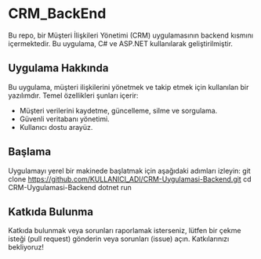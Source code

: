 # CRM_BackEnd

Bu repo, bir Müşteri İlişkileri Yönetimi (CRM) uygulamasının backend kısmını içermektedir. Bu uygulama, C# ve ASP.NET kullanılarak geliştirilmiştir.

## Uygulama Hakkında

Bu uygulama, müşteri ilişkilerini yönetmek ve takip etmek için kullanılan bir yazılımdır. Temel özellikleri şunları içerir:

- Müşteri verilerini kaydetme, güncelleme, silme ve sorgulama.
- Güvenli veritabanı yönetimi.
- Kullanıcı dostu arayüz.

## Başlama

Uygulamayı yerel bir makinede başlatmak için aşağıdaki adımları izleyin:
git clone https://github.com/KULLANICI_ADI/CRM-Uygulamasi-Backend.git
cd CRM-Uygulamasi-Backend
dotnet run


## Katkıda Bulunma

Katkıda bulunmak veya sorunları raporlamak isterseniz, lütfen bir çekme isteği (pull request) gönderin veya sorunları (issue) açın. Katkılarınızı bekliyoruz!


